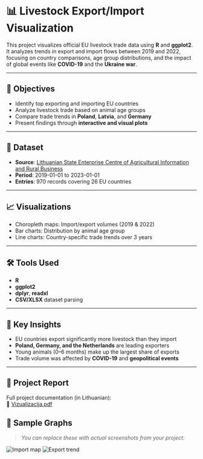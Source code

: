 # 📊 Livestock Export/Import Visualization

This project visualizes official EU livestock trade data using **R** and **ggplot2**. It analyzes trends in export and import flows between 2019 and 2022, focusing on country comparisons, age group distributions, and the impact of global events like **COVID-19** and the **Ukraine war**.

---

## 📌 Objectives

- Identify top exporting and importing EU countries
- Analyze livestock trade based on animal age groups
- Compare trade trends in **Poland**, **Latvia**, and **Germany**
- Present findings through **interactive and visual plots**

---

## 📁 Dataset

- **Source**: [Lithuanian State Enterprise Centre of Agricultural Information and Rural Business](https://data.gov.lt/datasets/298/)
- **Period**: 2019-01-01 to 2023-01-01
- **Entries**: 970 records covering 26 EU countries

---

## 📈 Visualizations

- Choropleth maps: Import/export volumes (2019 & 2022)
- Bar charts: Distribution by animal age group
- Line charts: Country-specific trade trends over 3 years

---

## 🛠️ Tools Used

- **R**
- **ggplot2**
- **dplyr**, **readxl**
- **CSV/XLSX** dataset parsing

---


## 🧠 Key Insights

- EU countries export significantly more livestock than they import
- **Poland, Germany, and the Netherlands** are leading exporters
- Young animals (0–6 months) make up the largest share of exports
- Trade volume was affected by **COVID-19** and **geopolitical events**

---

## 📄 Project Report

Full project documentation (in Lithuanian):  
📎 [Vizualizacija.pdf](./Vizualiz)


## 📸 Sample Graphs

> _You can replace these with actual screenshots from your project:_

![Import map](images/import_map_2019.png)
![Export trend](images/export_poland_trend.png)

